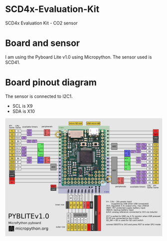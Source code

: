 # SCD4x-Evaluation-Kit
SCD4x Evaluation Kit - CO2 sensor

# Board and sensor

I am using the Pyboard Lite v1.0 using Micropython. The sensor used is SCD41.


# Board pinout diagram

The sensor is connected to I2C1.

* SCL is X9
* SDA is X10

![This is an image](Images/PYBLITEv1_0-D.jpg)
